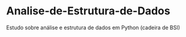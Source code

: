 # Analise-de-Estrutura-de-Dados
Estudo sobre análise e estrutura de dados em Python (cadeira de BSI) 
